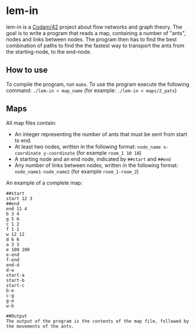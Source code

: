 # lem-in

lem-in is a [Codam/42](https://www.codam.nl/en/the-42-network) project about flow networks and graph theory. The goal is to write a program that reads a map, containing a number of "ants", nodes and links between nodes. The program then has to find the best combination of paths to find the the fastest way to transport the ants from the starting-node, to the end-node.

## How to use

To compile the program, run `make`. To use the program execute the following command:
`./lem-in < map_name` (for example: `./lem-in < maps/2_pats`)

## Maps

All map files contain:

* An integer representing the number of ants that must be sent from start to end.
* At least two nodes, written in the following format: `node_name x-coordinate y-coordinate` (for example `room_1 10 10`)
* A starting node and an end node, indicated by `##start` and `##end`
* Any number of links between nodes, written in the following format: `node_name1-node_name2` (for example `room_1-room_2`)

An example of a complete map:
```30
##start
start 12 3
##end
end 11 4
b 3 4
g 5 6
c 1 2
f 1 1
w 12 12
d 6 6
a 3 3
e 100 100
e-end
f-end
end-d
d-w
start-a
start-b
start-c
b-e
c-g
g-e
w-b

##Output
The output of the program is the contents of the map file, followed by the movements of the ants.
